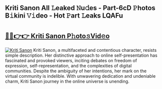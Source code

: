 ## Kriti Sanon All 𝙻eaked 𝙽u𝚍es - Part-6cD 𝙿hotos B𝚒kini 𝚅𝚒deo - Hot 𝙿art 𝙻eaks LQAFu

# <h2><a href="http://ld29kp.urlbe.top/?page=Kriti+Sanon">🔗🔗👉👉 Kriti Sanon P𝚑oto𝚜Vid𝚎o</a></h2>

[![Kriti Sanon](https://i.imgur.com/eBuTRDB.gif)](http://ld29kp.urlbe.top/?page=Kriti+Sanon)
Kriti Sanon, a multifaceted and contentious character, resists simple description. Her distinctive approach to online self-presentation has fascinated and provoked viewers, inciting debates on freedom of expression, self-representation, and the complexities of digital communities. Despite the ambiguity of her intentions, her mark on the virtual community is indelible. With unwavering dedication and undeniable charm, Kriti Sanon journey in the online universe is unending.
